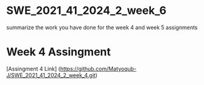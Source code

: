 # SWE_2021_41_2024_2_week_6
summarize the work you have done for the week 4 and week 5 assignments

# Week 4 Assingment
[Assingment 4 Link] (https://github.com/Matyoqub-J/SWE_2021_41_2024_2_week_4.git)
